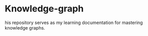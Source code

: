 # Knowledge-graph
his repository serves as my learning documentation for mastering knowledge graphs.

